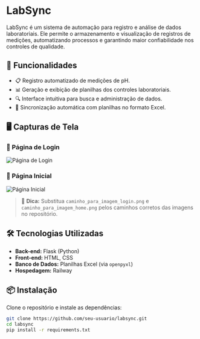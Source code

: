 # **LabSync**

LabSync é um sistema de automação para registro e análise de dados laboratoriais. Ele permite o armazenamento e visualização de registros de medições, automatizando processos e garantindo maior confiabilidade nos controles de qualidade.

## 🚀 **Funcionalidades**
- 📋 Registro automatizado de medições de pH.  
- 📊 Geração e exibição de planilhas dos controles laboratoriais.  
- 🔍 Interface intuitiva para busca e administração de dados.  
- 🔄 Sincronização automática com planilhas no formato Excel.  

## 🖥️ **Capturas de Tela**
### **📌 Página de Login**
![Página de Login](caminho_para_imagem_login.png)

### **📌 Página Inicial**
![Página Inicial](caminho_para_imagem_home.png)

> 📌 **Dica:** Substitua `caminho_para_imagem_login.png` e `caminho_para_imagem_home.png` pelos caminhos corretos das imagens no repositório.

## 🛠️ **Tecnologias Utilizadas**
- **Back-end:** Flask (Python)  
- **Front-end:** HTML, CSS  
- **Banco de Dados:** Planilhas Excel (via `openpyxl`)  
- **Hospedagem:** Railway  

## 📦 **Instalação**
Clone o repositório e instale as dependências:
```bash
git clone https://github.com/seu-usuario/labsync.git
cd labsync
pip install -r requirements.txt
